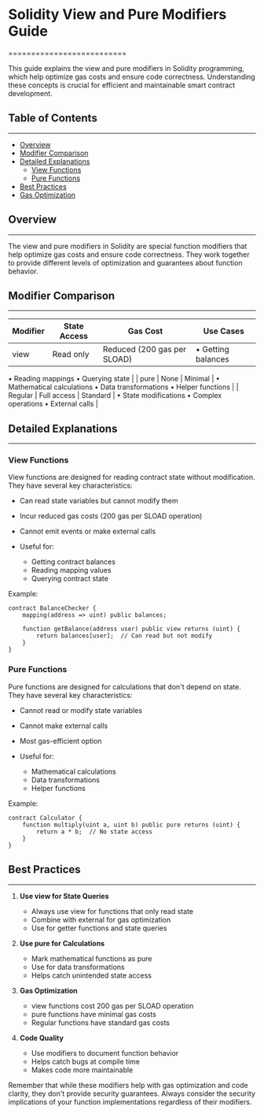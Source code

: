 # Solidity View and Pure Modifiers Guide

==========================

This guide explains the view and pure modifiers in Solidity programming, which help optimize gas costs and ensure code correctness. Understanding these concepts is crucial for efficient and maintainable smart contract development.

## Table of Contents

---

- [Overview](#overview)
- [Modifier Comparison](#modifier-comparison)
- [Detailed Explanations](#detailed-explanations)
  - [View Functions](#view-functions)
  - [Pure Functions](#pure-functions)
- [Best Practices](#best-practices)
- [Gas Optimization](#gas-optimization)

## Overview

---

The view and pure modifiers in Solidity are special function modifiers that help optimize gas costs and ensure code correctness. They work together to provide different levels of optimization and guarantees about function behavior.

## Modifier Comparison

---

| Modifier | State Access | Gas Cost                    | Use Cases          |
| -------- | ------------ | --------------------------- | ------------------ |
| view     | Read only    | Reduced (200 gas per SLOAD) | • Getting balances |

• Reading mappings
• Querying state |
| pure | None | Minimal | • Mathematical calculations
• Data transformations
• Helper functions |
| Regular | Full access | Standard | • State modifications
• Complex operations
• External calls |

## Detailed Explanations

---

### View Functions

View functions are designed for reading contract state without modification. They have several key characteristics:

- Can read state variables but cannot modify them

- Incur reduced gas costs (200 gas per SLOAD operation)

- Cannot emit events or make external calls
- Useful for:
  - Getting contract balances
  - Reading mapping values
  - Querying contract state

Example:

```solidity
contract BalanceChecker {
    mapping(address => uint) public balances;

    function getBalance(address user) public view returns (uint) {
        return balances[user];  // Can read but not modify
    }
}
```

### Pure Functions

Pure functions are designed for calculations that don't depend on state. They have several key characteristics:

- Cannot read or modify state variables

- Cannot make external calls
- Most gas-efficient option
- Useful for:
  - Mathematical calculations
  - Data transformations
  - Helper functions

Example:

```solidity
contract Calculator {
    function multiply(uint a, uint b) public pure returns (uint) {
        return a * b;  // No state access
    }
}
```

## Best Practices

---

1. **Use view for State Queries**

   - Always use view for functions that only read state
   - Combine with external for gas optimization
   - Use for getter functions and state queries

2. **Use pure for Calculations**

   - Mark mathematical functions as pure
   - Use for data transformations
   - Helps catch unintended state access

3. **Gas Optimization**

   - view functions cost 200 gas per SLOAD operation
   - pure functions have minimal gas costs
   - Regular functions have standard gas costs

4. **Code Quality**
   - Use modifiers to document function behavior
   - Helps catch bugs at compile time
   - Makes code more maintainable

Remember that while these modifiers help with gas optimization and code clarity, they don't provide security guarantees. Always consider the security implications of your function implementations regardless of their modifiers.
